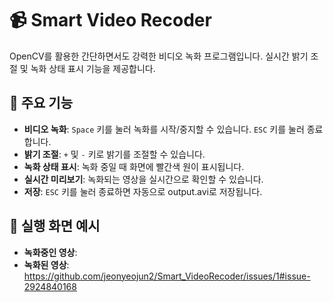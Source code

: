 # 📹 Smart Video Recoder

OpenCV를 활용한 간단하면서도 강력한 비디오 녹화 프로그램입니다. 실시간 밝기 조절 및 녹화 상태 표시 기능을 제공합니다.

## 🔹 주요 기능
- **비디오 녹화**: `Space` 키를 눌러 녹화를 시작/중지할 수 있습니다. `ESC` 키를 눌러 종료합니다.
- **밝기 조절**: `+` 및 `-` 키로 밝기를 조절할 수 있습니다.  
- **녹화 상태 표시**: 녹화 중일 때 화면에 빨간색 원이 표시됩니다.  
- **실시간 미리보기**: 녹화되는 영상을 실시간으로 확인할 수 있습니다.
- **저장**: `ESC` 키를 눌러 종료하면 자동으로 output.avi로 저장됩니다.

## 🔹 실행 화면 예시
- **녹화중인 영상**: 
- **녹화된 영상**: https://github.com/jeonyeojun2/Smart_VideoRecoder/issues/1#issue-2924840168
